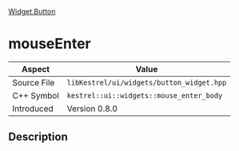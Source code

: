 [Widget.Button](index.md)
# mouseEnter
| Aspect | Value |
| --- | --- |
| Source File | `libKestrel/ui/widgets/button_widget.hpp` |
| C++ Symbol | `kestrel::ui::widgets::mouse_enter_body` |
| Introduced | Version 0.8.0 |
## Description
